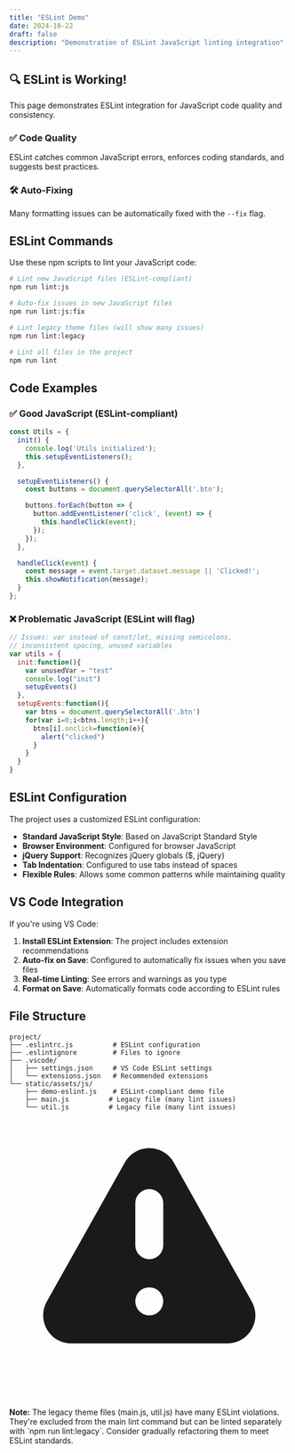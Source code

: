 ```yaml
---
title: "ESLint Demo"
date: 2024-10-22
draft: false
description: "Demonstration of ESLint JavaScript linting integration"
---
```


<div class="bg-gradient-to-r from-purple-500 to-pink-600 text-white p-8 rounded-lg shadow-lg my-8">
  <h2 class="text-3xl font-bold mb-4">🔍 ESLint is Working!</h2>
  <p class="text-lg mb-4">This page demonstrates ESLint integration for JavaScript code quality and consistency.</p>
  <div id="welcome-message"></div>
</div>

<div class="grid grid-cols-1 md:grid-cols-2 gap-6 my-8">
  <div class="bg-green-100 p-6 rounded-lg">
    <h3 class="text-green-800 text-xl font-semibold mb-2">✅ Code Quality</h3>
    <p class="text-green-600">ESLint catches common JavaScript errors, enforces coding standards, and suggests best practices.</p>
  </div>
  <div class="bg-blue-100 p-6 rounded-lg">
    <h3 class="text-blue-800 text-xl font-semibold mb-2">🛠️ Auto-Fixing</h3>
    <p class="text-blue-600">Many formatting issues can be automatically fixed with the <code>--fix</code> flag.</p>
  </div>
</div>

## ESLint Commands

Use these npm scripts to lint your JavaScript code:

```bash
# Lint new JavaScript files (ESLint-compliant)
npm run lint:js

# Auto-fix issues in new JavaScript files
npm run lint:js:fix

# Lint legacy theme files (will show many issues)
npm run lint:legacy

# Lint all files in the project
npm run lint
```

## Code Examples

### ✅ Good JavaScript (ESLint-compliant)

```javascript
const Utils = {
  init() {
    console.log('Utils initialized');
    this.setupEventListeners();
  },

  setupEventListeners() {
    const buttons = document.querySelectorAll('.btn');

    buttons.forEach(button => {
      button.addEventListener('click', (event) => {
        this.handleClick(event);
      });
    });
  },

  handleClick(event) {
    const message = event.target.dataset.message || 'Clicked!';
    this.showNotification(message);
  }
};
```

### ❌ Problematic JavaScript (ESLint will flag)

```javascript
// Issues: var instead of const/let, missing semicolons,
// inconsistent spacing, unused variables
var utils = {
  init:function(){
    var unusedVar = "test"
    console.log("init")
    setupEvents()
  },
  setupEvents:function(){
    var btns = document.querySelectorAll('.btn')
    for(var i=0;i<btns.length;i++){
      btns[i].onclick=function(e){
        alert("clicked")
      }
    }
  }
}
```

## ESLint Configuration

The project uses a customized ESLint configuration:

- **Standard JavaScript Style**: Based on JavaScript Standard Style
- **Browser Environment**: Configured for browser JavaScript
- **jQuery Support**: Recognizes jQuery globals ($, jQuery)
- **Tab Indentation**: Configured to use tabs instead of spaces
- **Flexible Rules**: Allows some common patterns while maintaining quality

## VS Code Integration

If you're using VS Code:

1. **Install ESLint Extension**: The project includes extension recommendations
2. **Auto-fix on Save**: Configured to automatically fix issues when you save files
3. **Real-time Linting**: See errors and warnings as you type
4. **Format on Save**: Automatically formats code according to ESLint rules

## File Structure

```
project/
├── .eslintrc.js          # ESLint configuration
├── .eslintignore         # Files to ignore
├── .vscode/
│   ├── settings.json     # VS Code ESLint settings
│   └── extensions.json   # Recommended extensions
└── static/assets/js/
    ├── demo-eslint.js    # ESLint-compliant demo file
    ├── main.js          # Legacy file (many lint issues)
    └── util.js          # Legacy file (many lint issues)
```

<div class="bg-yellow-50 border-l-4 border-yellow-400 p-4 my-6">
  <div class="flex">
    <div class="flex-shrink-0">
      <svg class="h-5 w-5 text-yellow-400" viewBox="0 0 20 20" fill="currentColor">
        <path fill-rule="evenodd" d="M8.257 3.099c.765-1.36 2.722-1.36 3.486 0l5.58 9.92c.75 1.334-.213 2.98-1.742 2.98H4.42c-1.53 0-2.493-1.646-1.743-2.98l5.58-9.92zM11 13a1 1 0 11-2 0 1 1 0 012 0zm-1-8a1 1 0 00-1 1v3a1 1 0 002 0V6a1 1 0 00-1-1z" clip-rule="evenodd" />
      </svg>
    </div>
    <div class="ml-3">
      <p class="text-sm text-yellow-700">
        <strong>Note:</strong> The legacy theme files (main.js, util.js) have many ESLint violations. They're excluded from the main lint command but can be linted separately with `npm run lint:legacy`. Consider gradually refactoring them to meet ESLint standards.
      </p>
    </div>
  </div>
</div>

<script src="{{ "assets/js/demo-eslint.js" | relURL }}"></script>